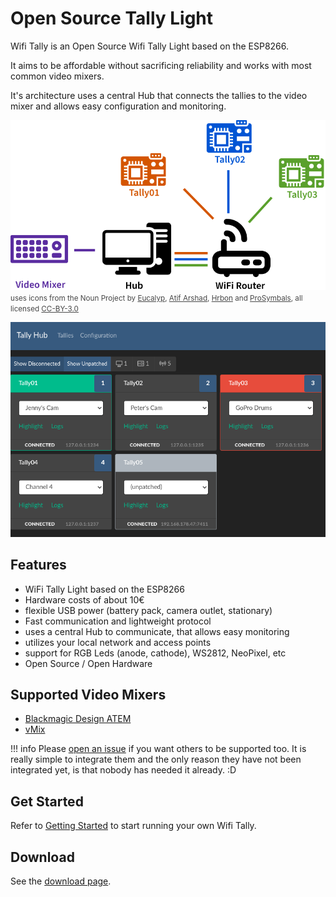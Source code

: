 # Open Source Tally Light

Wifi Tally is an Open Source Wifi Tally Light based on the ESP8266.

It aims to be affordable without sacrificing reliability and works with most
common video mixers.

It's architecture uses a central Hub that connects the tallies to the video mixer and
allows easy configuration and monitoring.

![Architecture Setup](images/architecture.png)
<span style="font-size:smaller;opacity:0.8">uses icons from the Noun Project by 
[Eucalyp](https://thenounproject.com/browse/?i=3151803),
[Atif Arshad](https://thenounproject.com/browse/?i=1294543),
[Hrbon](https://thenounproject.com/browse?i=3014911) and
[ProSymbals](https://thenounproject.com/browse/?i=1086042), all licensed [CC-BY-3.0](https://creativecommons.org/licenses/by/3.0/us/legalcode)</span>

![Tally Hub](images/tally-hub.png)

## Features

* WiFi Tally Light based on the ESP8266
* Hardware costs of about 10€
* flexible USB power (battery pack, camera outlet, stationary)
* Fast communication and lightweight protocol
* uses a central Hub to communicate, that allows easy monitoring
* utilizes your local network and access points
* support for RGB Leds (anode, cathode), WS2812, NeoPixel, etc
* Open Source / Open Hardware

## Supported Video Mixers

* [Blackmagic Design ATEM](https://www.blackmagicdesign.com/products)
* [vMix](https://www.vmix.com/software/)

!!! info
    Please [open an issue](https://github.com/wifi-tally/wifi-tally/issues)
    if you want others to be supported too. It is really simple to integrate them
    and the only reason they have not been integrated yet, is that nobody has needed it already. :D

## Get Started

Refer to [Getting Started](getting-started.md) to start running your own Wifi Tally.

## Download

See the [download page](download.md).

